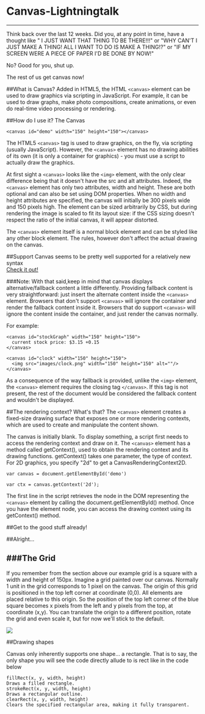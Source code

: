 # Canvas-Lightningtalk
---
Think back over the last 12 weeks. Did you, at any point in time, have a thought like " I JUST WANT THAT THING TO BE THERE!!!" or "WHY CAN'T I JUST MAKE A THING! ALL I WANT TO DO IS MAKE A THING!?" or "IF MY SCREEN WERE A PIECE OF PAPER I'D BE DONE BY NOW!"

No? Good for you, shut up.

The rest of us get canvas now!

##What is Canvas?
Added in HTML5, the HTML `<canvas>` element can be used to draw graphics via scripting in JavaScript. For example, it can be used to draw graphs, make photo compositions, create animations, or even do real-time video processing or rendering.

##How do I use it?
The Canvas
````
<canvas id="demo" width="150" height="150"></canvas>
````

The HTML5 `<canvas>` tag is used to draw graphics, on the fly, via scripting (usually JavaScript).
However, the `<canvas>` element has no drawing abilities of its own (it is only a container for graphics) - you must use a script to actually draw the graphics.

At first sight a `<canvas>` looks like the `<img>` element, with the only clear difference being that it doesn't have the src and alt attributes. Indeed, the `<canvas>` element has only two attributes, width and height. These are both optional and can also be set using DOM properties. When no width and height attributes are specified, the canvas will initially be 300 pixels wide and 150 pixels high. The element can be sized arbitrarily by CSS, but during rendering the image is scaled to fit its layout size: if the CSS sizing doesn't respect the ratio of the initial canvas, it will appear distorted.

The `<canvas>` element itself is a normal block element and can be styled like any other block element. The rules, however don't affect the actual drawing on the canvas.

##Support
Canvas seems to be pretty well supported for a relatively new syntax          
[Check it out!](http://caniuse.com/#feat=canvas)

###Note:
With that said,keep in mind that canvas displays alternative/fallback content a little differently. Providing fallback content is very straightforward: just insert the alternate content inside the `<canvas>` element. Browsers that don't support `<canvas>` will ignore the container and render the fallback content inside it. Browsers that do support `<canvas>` will ignore the content inside the container, and just render the canvas normally.

For example:
```
<canvas id="stockGraph" width="150" height="150">
  current stock price: $3.15 +0.15
</canvas>

<canvas id="clock" width="150" height="150">
  <img src="images/clock.png" width="150" height="150" alt=""/>
</canvas>
```
As a consequence of the way fallback is provided, unlike the `<img>` element, the `<canvas>` element requires the closing tag `</canvas>`. If this tag is not present, the rest of the document would be considered the fallback content and wouldn't be displayed.

##The rendering context? What's that?
The `<canvas>` element creates a fixed-size drawing surface that exposes one or more rendering contexts, which are used to create and manipulate the content shown. 

The canvas is initially blank. To display something, a script first needs to access the rendering context and draw on it. The `<canvas>` element has a method called getContext(), used to obtain the rendering context and its drawing functions. getContext() takes one parameter, the type of context. For 2D graphics, you specify "2d" to get a CanvasRenderingContext2D.

``
var canvas = document.getElementById('demo') 
``  

``
var ctx = canvas.getContext('2d');
``

The first line in the script retrieves the node in the DOM representing the `<canvas>` element by calling the document.getElementById() method. Once you have the element node, you can access the drawing context using its getContext() method.

##Get to the good stuff already!


##Alright...

###The Grid
---

If you remember from the section above our example grid is a square with a width and height of 150px. Imagine a grid painted over our canvas. Normally 1 unit in the grid corresponds to 1 pixel on the canvas. The origin of this grid is positioned in the top left corner at coordinate (0,0). All elements are placed relative to this origin. So the position of the top left corner of the blue square becomes x pixels from the left and y pixels from the top, at coordinate (x,y). You can translate the origin to a different position, rotate the grid and even scale it, but for now we'll stick to the default.

![](https://mdn.mozillademos.org/files/224/Canvas_default_grid.png)

##Drawing shapes

Canvas only inherently supports one shape... a rectangle. That is to say, the only shape you will see the code directly allude to is rect like in the code below  
```
fillRect(x, y, width, height)
Draws a filled rectangle.
strokeRect(x, y, width, height)
Draws a rectangular outline.
clearRect(x, y, width, height)
Clears the specified rectangular area, making it fully transparent.
```







